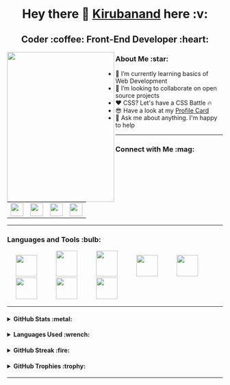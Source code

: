<h1 align="center"> Hey there 👋 <a href="https://kiruba-r11.github.io/Personal-Website/">Kirubanand</a> here :v: </h1>
<h2 align="center"> Coder :coffee: Front-End Developer :heart: </h2>

<img align="left" width="250" height="350" src="https://user-images.githubusercontent.com/76843281/105200067-705e8800-5b65-11eb-9cfc-bbb74fdb8987.png"/>

<h3> About Me :star: </h3>

- 🌱 I’m currently learning basics of Web Development
- 👯 I’m looking to collaborate on open source projects
- ❤️ CSS? Let's have a CSS Battle 🔥
- 😎 Have a look at my <a href="https://kiruba-r11.github.io/Glassmorphic-Profile-Card/">Profile Card</a>
- 💬 Ask me about anything. I'm happy to help

---

<h3> Connect with Me :mag: </h3> 

<table>
  <tr>
    <td>
      <a href="https://www.linkedin.com/in/kirubanand-r-2008271aa/"> 
        <img height="30" src="https://img.shields.io/badge/linkedin-blue.svg?&style=for-the-badge&logo=linkedin&logoColor=white"/> 
      </a> 
    </td>
    <td>
      <a href="https://github.com/kiruba-r11"> 
        <img height="30" src="https://img.shields.io/badge/Github-%23000000.svg?&style=for-the-badge&logo=github&logoColor=white"/> 
      </a>
    </td>
    <td>
      <a href="mailto:19cs121@psgitech.ac.in">
        <img height="30" src="https://img.shields.io/badge/gmail-c14438?&style=for-the-badge&logo=gmail&logoColor=white"> 
      </a>
    </td>
    <td>
      <a href="https://www.hackerrank.com/prdkiruba"> 
        <img height="30" src="https://img.shields.io/badge/-Hackerrank-2EC866?style=for-the-badge&logo=HackerRank&logoColor=white"/> 
      </a>
    </td>
  </tr>
</table>

---

<h3> Languages and Tools :bulb: </h3>
<p>
<img width="50" height="50" hspace="20" src="https://cdn.worldvectorlogo.com/logos/c.svg"/>
<img width="50" height="60" hspace="20" src="https://seeklogo.com/images/H/html5-logo-EF92D240D7-seeklogo.com.png"/>
<img width="50" height="60" hspace="20" src="https://seeklogo.com/images/C/css3-logo-FD8D698B77-seeklogo.com.png"/>
<img width="50" height="50" hspace="20" src="https://cdn.worldvectorlogo.com/logos/logo-javascript.svg"/>
<img width="50" height="50" hspace="20" src="https://cdn.worldvectorlogo.com/logos/bootstrap-4.svg"/>
<img width="50" height="50" hspace="20" src="https://www.vectorlogo.zone/logos/git-scm/git-scm-icon.svg"/>
<img width="50" height="50" hspace="20" src="https://www.vectorlogo.zone/logos/github/github-icon.svg"/>
<img width="50" height="50" hspace="20" src="https://www.vectorlogo.zone/logos/java/java-icon.svg"/>
</p>

---

<h4> <details> <summary> GitHub Stats :metal: </summary> <p align="center"> <br> <br> <img src="https://komarev.com/ghpvc/?username=kiruba-r11&label=PROFILE+VIEWS&color=ff3d67"/> <br> <br> <img src="https://github-readme-stats.vercel.app/api?username=kiruba-r11&show_icons=true&theme=radical"/> </p> </details> </h4>

<h4> <details> <summary> Languages Used :wrench: </summary> <p align="center"> <br> <br> <img src="https://github-readme-stats.vercel.app/api/top-langs/?username=kiruba-r11&layout=compact&theme=radical"/> </details> </h4>

<h4> <details> <summary> GitHub Streak :fire: </summary> <p align="center"> <br> <br> <img src="https://github-readme-streak-stats.herokuapp.com/?user=kiruba-r11&theme=radical"/> </details> </h4>

<h4> <details> <summary> GitHub Trophies :trophy: </summary> <p align="center"> <br> <br> <img width=500 src="https://github-profile-trophy.vercel.app/?username=kiruba-r11&theme=monokai&column=3&margin-w=15&margin-h=15"/> </details> </h4>

---
